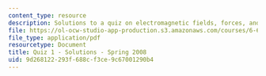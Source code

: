 ```yaml
---
content_type: resource
description: Solutions to a quiz on electromagnetic fields, forces, and motion.
file: https://ol-ocw-studio-app-production.s3.amazonaws.com/courses/6-641-electromagnetic-fields-forces-and-motion-spring-2009/9d268122293f688cf3ce9c67001290b4_MIT6_641s09_sol_quiz2008.pdf
file_type: application/pdf
resourcetype: Document
title: Quiz 1 - Solutions - Spring 2008
uid: 9d268122-293f-688c-f3ce-9c67001290b4
---
```

